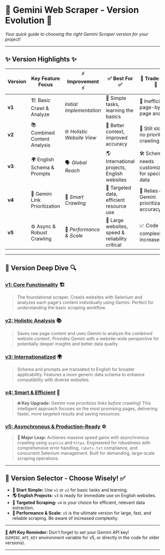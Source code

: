 # 🚀 Gemini Web Scraper - Version Evolution 🌟

_Your quick guide to choosing the right Gemini Scraper version for your project!_

<hr>

## ✨ Version Highlights ✨

| Version | **Key Feature Focus**         | ⚡ **Improvement** ⚡          | ✅ **Best For** ✅                             | 🤔 **Trade-offs** 🤔                               |
|---------|---------------------------|---------------------------|---------------------------------------------|---------------------------------------------|
| **v1**    | 🏗️ Basic Crawl & Analyze     | _Initial Implementation_    | 👶 Simple tasks, learning the basics           | 🐌 Inefficient, page-by-page analysis          |
| **v2**    | 📚 Combined Content Analysis | 🌐 _Holistic Website View_     | 🧠 Better context, improved accuracy          | 🐢 Still slow, no priority crawling           |
| **v3**    | 🌍 English Schema & Prompts  | 🗣️ _Global Reach_              | 🌎 International projects, English websites    | 🛠️ Schema needs customization for specific data |
| **v4**    | 🎯 Gemini Link Prioritization| 🧠 _Smart Crawling_            | 🎯 Targeted data, efficient resource use       | 🤖 Relies on Gemini prioritization accuracy   |
| **v5**    | ⚙️ Async & Robust Crawling   | 💪 _Performance & Scale_       | 🚀 Large websites, speed & reliability critical| 📈 Code complexity increases                  |

<hr>

## 🔎 Version Deep Dive 🔍

### <ins>**v1: Core Functionality**</ins> 🏗️

> The foundational scraper. Crawls websites with Selenium and analyzes each page's content individually using Gemini.  Perfect for understanding the basic scraping workflow.

### <ins>**v2: Holistic Analysis**</ins> 📚

> Saves raw page content and uses Gemini to analyze the *combined* website content.  Provides Gemini with a website-wide perspective for potentially deeper insights and better data quality.

### <ins>**v3: Internationalized**</ins> 🌍

> Schema and prompts are translated to English for broader applicability. Features a more generic data schema to enhance compatibility with diverse websites.

### <ins>**v4: Smart & Efficient**</ins> 🎯

> **🔥 Key Upgrade:** Gemini now *prioritizes links* *before* crawling! This intelligent approach focuses on the most promising pages, delivering faster, more targeted results and saving resources.

### <ins>**v5: Asynchronous & Production-Ready**</ins> ⚙️

> **🚀 Major Leap:** Achieves massive speed gains with asynchronous crawling using `asyncio` and `httpx`.  Engineered for robustness with comprehensive error handling, `robots.txt` compliance, and concurrent Selenium management.  Built for demanding, large-scale scraping operations.

<hr>

## 🤔 Version Selector - Choose Wisely! ✅

* **👶 Start Simple:**  Use `v1` or `v2` for basic tasks and learning.
* **🌎 English Projects:** `v3` is ready for immediate use on English websites.
* **🎯 Targeted Scraping:** `v4` is your choice for efficient, relevant data extraction.
* **🚀 Performance & Scale:** `v5` is the ultimate version for large, fast, and reliable scraping. Be aware of increased complexity.

<hr>

**🔑 API Key Reminder:**  Don't forget to set your Gemini API key! (`GEMINI_API_KEY` environment variable for v5, or directly in the code for older versions).

<hr>

